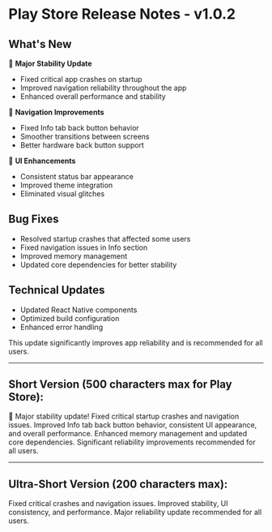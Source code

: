 # Play Store Release Notes - v1.0.2

## What's New

🚀 **Major Stability Update**
- Fixed critical app crashes on startup
- Improved navigation reliability throughout the app
- Enhanced overall performance and stability

🔧 **Navigation Improvements**
- Fixed Info tab back button behavior
- Smoother transitions between screens
- Better hardware back button support

🎨 **UI Enhancements**
- Consistent status bar appearance
- Improved theme integration
- Eliminated visual glitches

## Bug Fixes
- Resolved startup crashes that affected some users
- Fixed navigation issues in Info section
- Improved memory management
- Updated core dependencies for better stability

## Technical Updates
- Updated React Native components
- Optimized build configuration
- Enhanced error handling

This update significantly improves app reliability and is recommended for all users.

---

## Short Version (500 characters max for Play Store):

🚀 Major stability update! Fixed critical startup crashes and navigation issues. Improved Info tab back button behavior, consistent UI appearance, and overall performance. Enhanced memory management and updated core dependencies. Significant reliability improvements recommended for all users.

---

## Ultra-Short Version (200 characters max):

Fixed critical crashes and navigation issues. Improved stability, UI consistency, and performance. Major reliability update recommended for all users. 